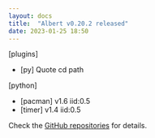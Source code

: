 ```yaml
---
layout: docs
title:  "Albert v0.20.2 released"
date: 2023-01-25 18:50
---
```


[plugins]
* [py] Quote cd path

[python]
* [pacman] v1.6 iid:0.5
* [timer] v1.4 iid:0.5

Check the [GitHub repositories](https://github.com/albertlauncher/albert/commits/v0.20.2) for details.
